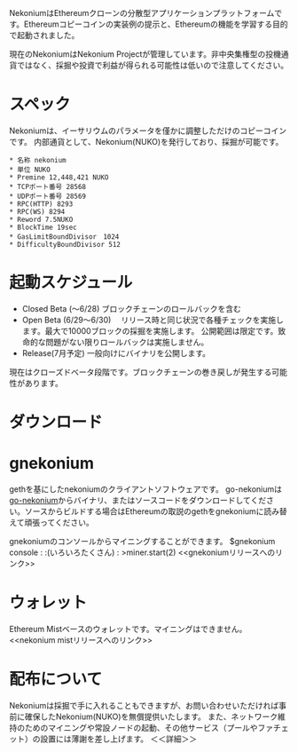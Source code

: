 NekoniumはEthereumクローンの分散型アプリケーションプラットフォームです。Ethereumコピーコインの実装例の提示と、Ethereumの機能を学習する目的で起動されました。

現在のNekoniumはNekonium Projectが管理しています。非中央集権型の投機通貨ではなく、採掘や投資で利益が得られる可能性は低いので注意してください。

# スペック
Nekoniumは、イーサリウムのパラメータを僅かに調整しただけのコピーコインです。
内部通貨として、Nekonium(NUKO)を発行しており、採掘が可能です。

```
* 名称 nekonium
* 単位 NUKO
* Premine 12,448,421 NUKO
* TCPポート番号 28568
* UDPポート番号 28569
* RPC(HTTP) 8293
* RPC(WS) 8294
* Reword 7.5NUKO
* BlockTime	19sec
* GasLimitBoundDivisor　1024
* DifficultyBoundDivisor 512
```

# 起動スケジュール

* Closed Beta (～6/28)
ブロックチェーンのロールバックを含む
* Open Beta (6/29～6/30)　
リリース時と同じ状況で各種チェックを実施します。最大で10000ブロックの採掘を実施します。
公開範囲は限定です。致命的な問題がない限りロールバックは実施しません。
* Release(7月予定)
一般向けにバイナリを公開します。

現在はクローズドベータ段階です。ブロックチェーンの巻き戻しが発生する可能性があります。



# ダウンロード

# gnekonium
gethを基にしたnekoniumのクライアントソフトウェアです。
go-nekoniumは<a href="">go-nekonium</a>からバイナリ、またはソースコードをダウンロードしてください。ソースからビルドする場合はEthereumの取説のgethをgnekoniumに読み替えて頑張ってください。

gnekoniumのコンソールからマイニングすることができます。
    $gnekonium console
    :
    :(いろいろたくさん)
    :
    >miner.start(2)
<<gnekoniumリリースへのリンク>>
# ウォレット
Ethereum Mistベースのウォレットです。マイニングはできません。
<<nekonium mistリリースへのリンク>>


# 配布について
Nekoniumは採掘で手に入れることもできますが、お問い合わせいただければ事前に確保したNekonium(NUKO)を無償提供いたします。
また、ネットワーク維持のためのマイニングや常設ノードの起動、その他サービス（プールやファチェット）の設置には薄謝を差し上げます。
＜＜詳細＞＞

